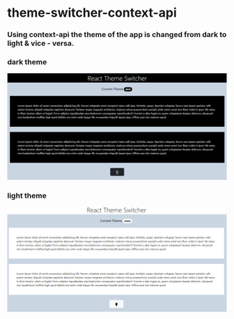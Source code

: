 ﻿# theme-switcher-context-api

### Using context-api the theme of the app is changed from dark to light & vice - versa.

### dark theme
![output](src/assets/dark_theme.PNG)

### light theme
![output](src/assets/white_theme.PNG)
